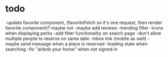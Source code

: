 # todo

-update favorite component, (favoriteFetch so it's one request, then render favorite component)? maybe not
-maybe add reviews
-trending filter
-icons when displaying perks
-add filter functionality on search page
-don't allow multiple people to reserve on same date
-inbox link (mobile as well) - maybe send message when a place is reserved
-loading state when searching
-fix "airbnb your home" when not signed in
